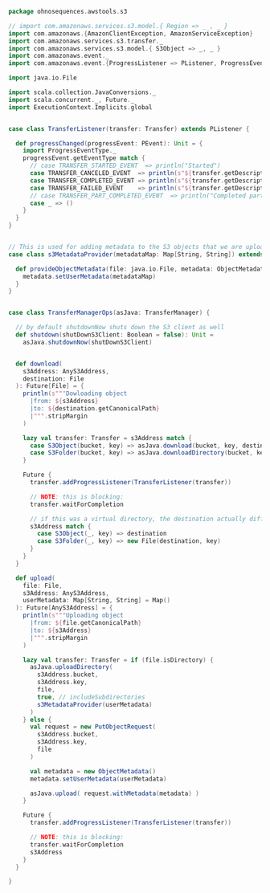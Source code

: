 
```scala
package ohnosequences.awstools.s3

// import com.amazonaws.services.s3.model.{ Region => _ , _ }
import com.amazonaws.{AmazonClientException, AmazonServiceException}
import com.amazonaws.services.s3.transfer._
import com.amazonaws.services.s3.model.{ S3Object => _, _ }
import com.amazonaws.event._
import com.amazonaws.event.{ProgressListener => PListener, ProgressEvent => PEvent}

import java.io.File

import scala.collection.JavaConversions._
import scala.concurrent._, Future._
import ExecutionContext.Implicits.global


case class TransferListener(transfer: Transfer) extends PListener {

  def progressChanged(progressEvent: PEvent): Unit = {
    import ProgressEventType._
    progressEvent.getEventType match {
      // case TRANSFER_STARTED_EVENT  => println("Started")
      case TRANSFER_CANCELED_EVENT  => println(s"${transfer.getDescription} is canceled")
      case TRANSFER_COMPLETED_EVENT => println(s"${transfer.getDescription} is completed")
      case TRANSFER_FAILED_EVENT    => println(s"${transfer.getDescription} is failed")
      // case TRANSFER_PART_COMPLETED_EVENT  => println("Completed part: "+ transfer.getProgress.getBytesTransferred)
      case _ => ()
    }
  }
}


// This is used for adding metadata to the S3 objects that we are uploading
case class s3MetadataProvider(metadataMap: Map[String, String]) extends ObjectMetadataProvider {

  def provideObjectMetadata(file: java.io.File, metadata: ObjectMetadata): Unit = {
    metadata.setUserMetadata(metadataMap)
  }
}


case class TransferManagerOps(asJava: TransferManager) {

  // by default shutdownNow shuts down the S3 client as well
  def shutdown(shutDownS3Client: Boolean = false): Unit =
    asJava.shutdownNow(shutDownS3Client)


  def download(
    s3Address: AnyS3Address,
    destination: File
  ): Future[File] = {
    println(s"""Dowloading object
      |from: ${s3Address}
      |to: ${destination.getCanonicalPath}
      |""".stripMargin
    )

    lazy val transfer: Transfer = s3Address match {
      case S3Object(bucket, key) => asJava.download(bucket, key, destination)
      case S3Folder(bucket, key) => asJava.downloadDirectory(bucket, key, destination)
    }

    Future {
      transfer.addProgressListener(TransferListener(transfer))

      // NOTE: this is blocking:
      transfer.waitForCompletion

      // if this was a virtual directory, the destination actually differs:
      s3Address match {
        case S3Object(_, key) => destination
        case S3Folder(_, key) => new File(destination, key)
      }
    }
  }

  def upload(
    file: File,
    s3Address: AnyS3Address,
    userMetadata: Map[String, String] = Map()
  ): Future[AnyS3Address] = {
    println(s"""Uploading object
      |from: ${file.getCanonicalPath}
      |to: ${s3Address}
      |""".stripMargin
    )

    lazy val transfer: Transfer = if (file.isDirectory) {
      asJava.uploadDirectory(
        s3Address.bucket,
        s3Address.key,
        file,
        true, // includeSubdirectories
        s3MetadataProvider(userMetadata)
      )
    } else {
      val request = new PutObjectRequest(
        s3Address.bucket,
        s3Address.key,
        file
      )

      val metadata = new ObjectMetadata()
      metadata.setUserMetadata(userMetadata)

      asJava.upload( request.withMetadata(metadata) )
    }

    Future {
      transfer.addProgressListener(TransferListener(transfer))

      // NOTE: this is blocking:
      transfer.waitForCompletion
      s3Address
    }
  }

}

```




[main/scala/ohnosequences/awstools/autoscaling/AutoScaling.scala]: ../autoscaling/AutoScaling.scala.md
[main/scala/ohnosequences/awstools/autoscaling/AutoScalingGroup.scala]: ../autoscaling/AutoScalingGroup.scala.md
[main/scala/ohnosequences/awstools/autoscaling/LaunchConfiguration.scala]: ../autoscaling/LaunchConfiguration.scala.md
[main/scala/ohnosequences/awstools/autoscaling/PurchaseModel.scala]: ../autoscaling/PurchaseModel.scala.md
[main/scala/ohnosequences/awstools/dynamodb/DynamoDBUtils.scala]: ../dynamodb/DynamoDBUtils.scala.md
[main/scala/ohnosequences/awstools/ec2/AMI.scala]: ../ec2/AMI.scala.md
[main/scala/ohnosequences/awstools/ec2/EC2.scala]: ../ec2/EC2.scala.md
[main/scala/ohnosequences/awstools/ec2/Filters.scala]: ../ec2/Filters.scala.md
[main/scala/ohnosequences/awstools/ec2/InstanceSpecs.scala]: ../ec2/InstanceSpecs.scala.md
[main/scala/ohnosequences/awstools/ec2/InstanceType.scala]: ../ec2/InstanceType.scala.md
[main/scala/ohnosequences/awstools/ec2/LaunchSpecs.scala]: ../ec2/LaunchSpecs.scala.md
[main/scala/ohnosequences/awstools/ec2/package.scala]: ../ec2/package.scala.md
[main/scala/ohnosequences/awstools/regions/Region.scala]: ../regions/Region.scala.md
[main/scala/ohnosequences/awstools/s3/address.scala]: address.scala.md
[main/scala/ohnosequences/awstools/s3/client.scala]: client.scala.md
[main/scala/ohnosequences/awstools/s3/package.scala]: package.scala.md
[main/scala/ohnosequences/awstools/s3/transfers.scala]: transfers.scala.md
[main/scala/ohnosequences/awstools/sns/SNS.scala]: ../sns/SNS.scala.md
[main/scala/ohnosequences/awstools/sns/Topic.scala]: ../sns/Topic.scala.md
[main/scala/ohnosequences/awstools/sqs/Queue.scala]: ../sqs/Queue.scala.md
[main/scala/ohnosequences/awstools/sqs/SQS.scala]: ../sqs/SQS.scala.md
[main/scala/ohnosequences/awstools/utils/AutoScalingUtils.scala]: ../utils/AutoScalingUtils.scala.md
[main/scala/ohnosequences/awstools/utils/DynamoDBUtils.scala]: ../utils/DynamoDBUtils.scala.md
[main/scala/ohnosequences/awstools/utils/SQSUtils.scala]: ../utils/SQSUtils.scala.md
[main/scala/ohnosequences/benchmark/Benchmark.scala]: ../../benchmark/Benchmark.scala.md
[main/scala/ohnosequences/logging/Logger.scala]: ../../logging/Logger.scala.md
[test/scala/ohnosequences/awstools/EC2Tests.scala]: ../../../../../test/scala/ohnosequences/awstools/EC2Tests.scala.md
[test/scala/ohnosequences/awstools/RegionTests.scala]: ../../../../../test/scala/ohnosequences/awstools/RegionTests.scala.md
[test/scala/ohnosequences/awstools/S3Tests.scala]: ../../../../../test/scala/ohnosequences/awstools/S3Tests.scala.md
[test/scala/ohnosequences/awstools/SQSTests.scala]: ../../../../../test/scala/ohnosequences/awstools/SQSTests.scala.md